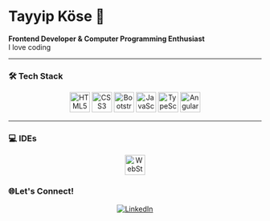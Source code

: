 # Tayyip Köse 👋

**Frontend Developer & Computer Programming Enthusiast**
<br>
<span>I love coding </span>

---

### 🛠️ Tech Stack

<div align="center">
  <img src="https://cdn.jsdelivr.net/gh/devicons/devicon/icons/html5/html5-original-wordmark.svg" alt="HTML5" width="40" height="40"/>
  <img src="https://cdn.jsdelivr.net/gh/devicons/devicon/icons/css3/css3-original-wordmark.svg" alt="CSS3" width="40" height="40"/>
  <img src="https://cdn.jsdelivr.net/gh/devicons/devicon/icons/bootstrap/bootstrap-original-wordmark.svg" alt="Bootstrap" width="40" height="40"/>
  <img src="https://cdn.jsdelivr.net/gh/devicons/devicon/icons/javascript/javascript-original.svg" alt="JavaScript" width="40" height="40"/>
  <img src="https://cdn.jsdelivr.net/gh/devicons/devicon/icons/typescript/typescript-original.svg" alt="TypeScript" width="40" height="40"/>
  <img src="https://cdn.jsdelivr.net/gh/devicons/devicon/icons/angularjs/angularjs-original.svg" alt="Angular" width="40" height="40"/>
</div>

---

### 💻 IDEs

<div align="center">
  <img src="https://cdn.jsdelivr.net/gh/devicons/devicon/icons/webstorm/webstorm-original.svg" alt="WebStorm" width="40" height="40"/>
</div>

### 🌐Let's Connect!

<div align="center">
  <a href="https://tr.linkedin.com/in/tayyip-k%C3%B6se-4b5593284" target="_blank">
    <img src="https://img.icons8.com/color/48/000000/linkedin.png" alt="LinkedIn"/>
  </a>
  <!-- Diğer sosyal medya bağlantıları buraya eklenebilir -->
</div>
